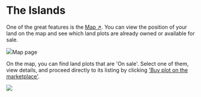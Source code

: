 # The Islands

One of the great features is the [Map ↗](https://play.myneighboralice.com/map/). You can view the position of your land on the map and see which land plots are already owned or available for sale.

![](https://docs.myneighboralice.com/\~gitbook/image?url=https:%2F%2Fmiro.medium.com%2Fv2%2Fresize:fit:1400%2F0\*MK6fusk1LfRkdEJN\&width=768\&dpr=4\&quality=100\&sign=a8f0a46ef9a07a4bb13f4d116f131be951bfa0c888f4be4c32273bc5ce567ce3)Map page

On the map, you can find land plots that are 'On sale'. Select one of them, view details, and proceed directly to its listing by clicking ['Buy plot on the marketplace'](https://docs.myneighboralice.com/marketplace/buy-and-sell-land-and-items).

![](https://docs.myneighboralice.com/\~gitbook/image?url=https:%2F%2F1569250206-files.gitbook.io%2F%7E%2Ffiles%2Fv0%2Fb%2Fgitbook-x-prod.appspot.com%2Fo%2Fspaces%252FXck6SHo8BKdm45wALVA1%252Fuploads%252FvgiKCY7Gn80Z2UunB1jA%252FScreenshot%25202023-12-06%2520at%252016.06.23.png%3Falt=media%26token=85fdc581-377c-4dec-9c01-326af55210d4\&width=768\&dpr=4\&quality=100\&sign=b37fa4cf61d4a011bbd0361afe95d29e1e0837fdde0bdb0df02982d6709c7e0f)
